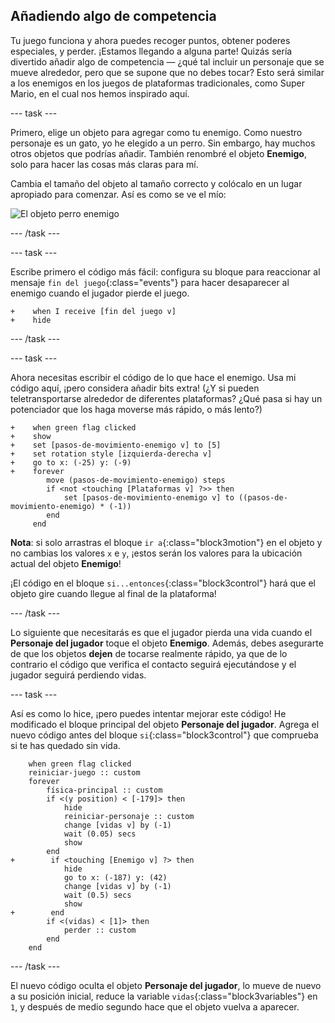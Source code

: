 ## Añadiendo algo de competencia

Tu juego funciona y ahora puedes recoger puntos, obtener poderes especiales, y perder. ¡Estamos llegando a alguna parte! Quizás sería divertido añadir algo de competencia — ¿qué tal incluir un personaje que se mueve alrededor, pero que se supone que no debes tocar? Esto será similar a los enemigos en los juegos de plataformas tradicionales, como Super Mario, en el cual nos hemos inspirado aquí.

--- task ---

Primero, elige un objeto para agregar como tu enemigo. Como nuestro personaje es un gato, yo he elegido a un perro. Sin embargo, hay muchos otros objetos que podrías añadir. También renombré el objeto **Enemigo**, solo para hacer las cosas más claras para mí.

Cambia el tamaño del objeto al tamaño correcto y colócalo en un lugar apropiado para comenzar. Así es como se ve el mío:

![El objeto perro enemigo](images/EnemigoSprite.png)

--- /task ---

--- task ---

Escribe primero el código más fácil: configura su bloque para reaccionar al mensaje `fin del juego`{:class="events"} para hacer desaparecer al enemigo cuando el jugador pierde el juego.

```blocks3
+    when I receive [fin del juego v]
+    hide
```

--- /task ---

--- task ---

Ahora necesitas escribir el código de lo que hace el enemigo. Usa mi código aquí, ¡pero considera añadir bits extra! (¿Y si pueden teletransportarse alrededor de diferentes plataformas? ¿Qué pasa si hay un potenciador que los haga moverse más rápido, o más lento?)

```blocks3
+    when green flag clicked
+    show
+    set [pasos-de-movimiento-enemigo v] to [5]
+    set rotation style [izquierda-derecha v]
+    go to x: (-25) y: (-9)
+    forever
        move (pasos-de-movimiento-enemigo) steps
        if <not <touching [Plataformas v] ?>> then
            set [pasos-de-movimiento-enemigo v] to ((pasos-de-movimiento-enemigo) * (-1))
        end
     end
```

**Nota**: si solo arrastras el bloque `ir a`{:class="block3motion"} en el objeto y no cambias los valores `x` e `y`, ¡estos serán los valores para la ubicación actual del objeto **Enemigo**!

¡El código en el bloque `si...entonces`{:class="block3control"} hará que el objeto gire cuando llegue al final de la plataforma!

--- /task ---

Lo siguiente que necesitarás es que el jugador pierda una vida cuando el **Personaje del jugador** toque el objeto **Enemigo**. Además, debes asegurarte de que los objetos **dejen** de tocarse realmente rápido, ya que de lo contrario el código que verifica el contacto seguirá ejecutándose y el jugador seguirá perdiendo vidas.

--- task ---

Así es como lo hice, ¡pero puedes intentar mejorar este código! He modificado el bloque principal del objeto **Personaje del jugador**. Agrega el nuevo código antes del bloque `si`{:class="block3control"} que comprueba si te has quedado sin vida.

```blocks3
    when green flag clicked
    reiniciar-juego :: custom
    forever
        física-principal :: custom
        if <(y position) < [-179]> then
            hide
            reiniciar-personaje :: custom
            change [vidas v] by (-1)
            wait (0.05) secs
            show
        end
+        if <touching [Enemigo v] ?> then
            hide
            go to x: (-187) y: (42)
            change [vidas v] by (-1)
            wait (0.5) secs
            show
+        end
        if <(vidas) < [1]> then
            perder :: custom
        end
    end
```

--- /task ---

El nuevo código oculta el objeto **Personaje del jugador**, lo mueve de nuevo a su posición inicial, reduce la variable `vidas`{:class="block3variables"} en `1`, y después de medio segundo hace que el objeto vuelva a aparecer.